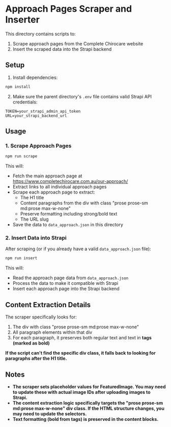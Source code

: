 # Approach Pages Scraper and Inserter

This directory contains scripts to:
1. Scrape approach pages from the Complete Chirocare website
2. Insert the scraped data into the Strapi backend

## Setup

1. Install dependencies:
```bash
npm install
```

2. Make sure the parent directory's `.env` file contains valid Strapi API credentials:
```
TOKEN=your_strapi_admin_api_token
URL=your_strapi_backend_url
```

## Usage

### 1. Scrape Approach Pages

```bash
npm run scrape
```

This will:
- Fetch the main approach page at https://www.completechirocare.com.au/our-approach/
- Extract links to all individual approach pages
- Scrape each approach page to extract:
  - The H1 title
  - Content paragraphs from the div with class "prose prose-sm md:prose max-w-none"
  - Preserve formatting including strong/bold text
  - The URL slug
- Save the data to `data_approach.json` in this directory

### 2. Insert Data into Strapi

After scraping (or if you already have a valid `data_approach.json` file):

```bash
npm run insert
```

This will:
- Read the approach page data from `data_approach.json`
- Process the data to make it compatible with Strapi
- Insert each approach page into the Strapi backend

## Content Extraction Details

The scraper specifically looks for:
1. The div with class "prose prose-sm md:prose max-w-none"
2. All paragraph elements within that div
3. For each paragraph, it preserves both regular text and text in <strong> tags (marked as bold)

If the script can't find the specific div class, it falls back to looking for paragraphs after the H1 title.

## Notes

- The scraper sets placeholder values for FeaturedImage. You may need to update these with actual image IDs after uploading images to Strapi.
- The content extraction logic specifically targets the "prose prose-sm md:prose max-w-none" div class. If the HTML structure changes, you may need to update the selectors.
- Text formatting (bold from <strong> tags) is preserved in the content blocks. 